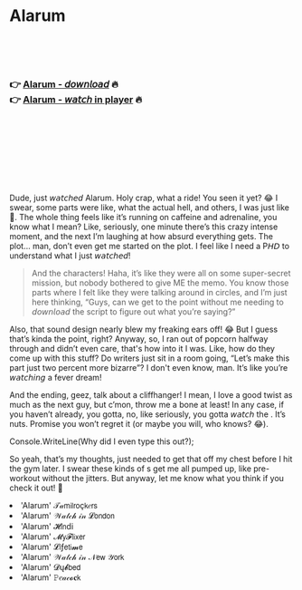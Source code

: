 <h1>Alarum</h1>

<br><br><br>

<h3>👉 <a href="https://Earls-ncessuppserti1973.github.io/jcvoumrygq/">Alarum - 𝘥𝘰𝘸𝘯𝘭𝘰𝘢𝘥</a> 🔥<br>
👉 <a href="https://Earls-ncessuppserti1973.github.io/jcvoumrygq/">Alarum - 𝘸𝘢𝘵𝘤𝘩 in player</a> 🔥
</h3>



<br><br><br><br><br><br><br>


Dude, just 𝘸𝘢𝘵𝘤𝘩𝘦𝘥 Alarum. Holy crap, what a ride! You seen it yet? 😂 I swear, some parts were like, what the actual hell, and others, I was just like 👀. The whole thing feels like it’s running on caffeine and adrenaline, you know what I mean? Like, seriously, one minute there’s this crazy intense moment, and the next I’m laughing at how absurd everything gets. The plot... man, don’t even get me started on the plot. I feel like I need a P𝘏𝘋 to understand what I just 𝘸𝘢𝘵𝘤𝘩𝘦𝘥!

> And the characters! Haha, it’s like they were all on some super-secret mission, but nobody bothered to give ME the memo. You know those parts where I felt like they were talking around in circles, and I’m just here thinking, “Guys, can we get to the point without me needing to 𝘥𝘰𝘸𝘯𝘭𝘰𝘢𝘥 the   script to figure out what you’re saying?”

Also, that sound design nearly blew my freaking ears off! 😂 But I guess that’s kinda the point, right? Anyway, so, I ran out of popcorn halfway through and didn’t even care, that's how into it I was. Like, how do they come up with this stuff? Do writers just sit in a room going, “Let’s make this part just two percent more bizarre”? I don't even know, man. It’s like you’re 𝘸𝘢𝘵𝘤𝘩𝘪𝘯𝘨 a fever dream!

And the ending, geez, talk about a cliffhanger! I mean, I love a good twist as much as the next guy, but c’mon, throw me a bone at least! In any case, if you haven’t already, you gotta, no, like seriously, you gotta 𝘸𝘢𝘵𝘤𝘩 the  . It’s nuts. Promise you won’t regret it (or maybe you will, who knows? 😂).

Console.WriteLine(Why did I even type this out?);

So yeah, that’s my thoughts, just needed to get that off my chest before I hit the gym later. I swear these kinds of  s get me all pumped up, like pre-workout without the jitters. But anyway, let me know what you think if you check it out! 🌟

<li>'Alarum' 𝒯𝒶𝗆𝗂𝗅𝗋𝗈ç𝗄𝑒𝗋𝗌</li>
<li>'Alarum' 𝒲𝒶𝓉𝒸𝒽 𝒾𝓃 𝓛𝗈𝗇𝖽𝗈𝗇</li>
<li>'Alarum' 𝓗𝗂𝗇ԁ𝗂</li>
<li>'Alarum' 𝓜𝗒𝓕𝗅𝗂𝗑𝖾𝗋</li>
<li>'Alarum' 𝓛𝗂ƒ𝖾𝗍𝗂𝓶𝖾</li>
<li>'Alarum' 𝒲𝒶𝓉𝒸𝒽 𝒾𝓃 𝒩𝖾𝗐 𝒴𝗈𝗋𝗄</li>
<li>'Alarum' 𝓓ų𝓫𝖻𝖾𝖽</li>
<li>'Alarum' 𝙿𝑒𝒶𝒸𝓸𝐜𝗄</li>
